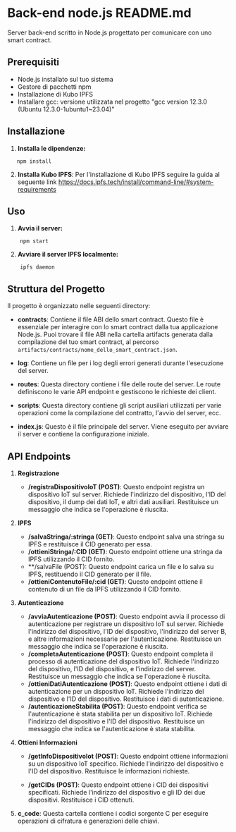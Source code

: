 # Back-end node.js README.md 

Server back-end scritto in Node.js progettato per comunicare con uno smart contract.

## Prerequisiti

- Node.js installato sul tuo sistema
- Gestore di pacchetti npm
- Installazione di Kubo IPFS
- Installare gcc: versione utilizzata nel progetto "gcc version 12.3.0 (Ubuntu 12.3.0-1ubuntu1~23.04)"

## Installazione

1. **Installa le dipendenze:**

```shell
   npm install
```

2. **Installa Kubo IPFS**: Per l'installazione di Kubo IPFS seguire la guida al seguente link <https://docs.ipfs.tech/install/command-line/#system-requirements>

## Uso
1. **Avvia il server:**
```shell
    npm start
```
2. **Avviare il server IPFS localmente:**
```shell
    ipfs daemon
```
## Struttura del Progetto

Il progetto è organizzato nelle seguenti directory:

- **contracts**: Contiene il file ABI dello smart contract. Questo file è essenziale per interagire con lo smart contract dalla tua applicazione Node.js. Puoi trovare il file ABI nella cartella artifacts generata dalla compilazione del tuo smart contract, al percorso `artifacts/contracts/nome_dello_smart_contract.json`.

- **log**: Contiene un file per i log degli errori generati durante l'esecuzione del server.
- **routes**: Questa directory contiene i file delle route del server. Le route definiscono le varie API endpoint e gestiscono le richieste dei client.
- **scripts**: Questa directory contiene gli script ausiliari utilizzati per varie operazioni come la compilazione del contratto, l'avvio del server, ecc.
- **index.js**: Questo è il file principale del server. Viene eseguito per avviare il server e contiene la configurazione iniziale.

## API Endpoints
1. **Registrazione**
    - **/registraDispositivoIoT (POST)**: Questo endpoint registra un dispositivo IoT sul server. Richiede l'indirizzo del dispositivo, l'ID del dispositivo, il dump dei dati IoT, e altri dati ausiliari. Restituisce un messaggio che indica se l'operazione è riuscita.

2. **IPFS**
    - **/salvaStringa/:stringa (GET)**: Questo endpoint salva una stringa su IPFS e restituisce il CID generato per essa.
    - **/ottieniStringa/:CID (GET)**: Questo endpoint ottiene una stringa da IPFS utilizzando il CID fornito.
    - **/salvaFile (POST): Questo endpoint carica un file e lo salva su IPFS, restituendo il CID generato per il file.
    - **/ottieniContenutoFile/:cid (GET)**: Questo endpoint ottiene il contenuto di un file da IPFS utilizzando il CID fornito.

3. **Autenticazione**
    - **/avviaAutenticazione (POST)**: Questo endpoint avvia il processo di autenticazione per registrare un dispositivo IoT sul server. Richiede l'indirizzo del dispositivo, l'ID del dispositivo, l'indirizzo del server B, e altre informazioni necessarie per l'autenticazione. Restituisce un messaggio che indica se l'operazione è riuscita.
    - **/completaAutenticazione (POST)**: Questo endpoint completa il processo di autenticazione del dispositivo IoT. Richiede l'indirizzo del dispositivo, l'ID del dispositivo, e l'indirizzo del server. Restituisce un messaggio che indica se l'operazione è riuscita.
    - **/ottieniDatiAutenticazione (POST)**: Questo endpoint ottiene i dati di autenticazione per un dispositivo IoT. Richiede l'indirizzo del dispositivo e l'ID del dispositivo. Restituisce i dati di autenticazione.
    - **/autenticazioneStabilita (POST)**: Questo endpoint verifica se l'autenticazione è stata stabilita per un dispositivo IoT. Richiede l'indirizzo del dispositivo e l'ID del dispositivo. Restituisce un messaggio che indica se l'autenticazione è stata stabilita.

4. **Ottieni Informazioni**
    - **/getInfoDispositivoIot (POST)**: Questo endpoint ottiene informazioni su un dispositivo IoT specifico. Richiede l'indirizzo del dispositivo e l'ID del dispositivo. Restituisce le informazioni richieste.

    - **/getCIDs (POST)**: Questo endpoint ottiene i CID dei dispositivi specificati. Richiede l'indirizzo del dispositivo e gli ID dei due dispositivi. Restituisce i CID ottenuti.

5. **c_code**: Questa cartella contiene i codici sorgente C per eseguire operazioni di cifratura e generazioni delle chiavi.